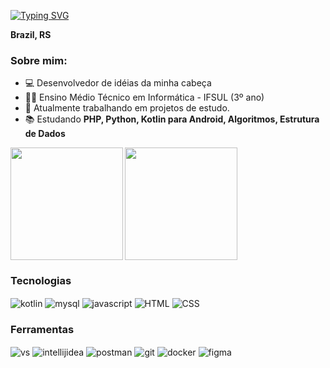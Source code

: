 [![Typing SVG](https://readme-typing-svg.herokuapp.com?font=Fira+Code&size=32&pause=700&color=771EA9&background=DADADA00&random=false&width=440&lines=Software+Developer)](https://git.io/typing-svg)

**Brazil, RS**

  ### Sobre mim: 
  * 💻 Desenvolvedor de idéias da minha cabeça 
  * 👨‍🎓 Ensino Médio Técnico em Informática - IFSUL (3º ano) 
  * 🧰 Atualmente trabalhando em projetos de estudo.
  * 📚 Estudando **PHP, Python, Kotlin para Android, Algoritmos, Estrutura de Dados**

  <img height="180cm" src="https://github-readme-stats.vercel.app/api?username=lucasnvs&show_icons=true&theme=radical"><img align="left" height="180em" src="https://github-readme-stats.vercel.app/api/top-langs/?username=lucasnvs&langs_count=4&theme=radical"/>
  
### Tecnologias
<div>
  <img align="center" alt="kotlin" src="https://img.shields.io/badge/Kotlin-%237F52FF?style=for-the-badge&logo=kotlin&logoColor=white">
  <img align="center" alt="mysql" src="https://img.shields.io/badge/MySQL-%234479A1?style=for-the-badge&logo=mysql&logoColor=white">
  <img align="center" alt="javascript" src="https://img.shields.io/badge/Javascript-%23F7DF1E?style=for-the-badge&logo=javascript&logoColor=white">
  <img align="center" alt="HTML" src="https://img.shields.io/badge/HTML5-E34F26?style=for-the-badge&logo=html5&logoColor=white">
  <img align="center" alt="CSS" src="https://img.shields.io/badge/CSS-0367b2?&style=for-the-badge&logo=css3&logoColor=white">
</div>

### Ferramentas
<div>
  <img align="center" alt="vs" src="https://img.shields.io/badge/VS Code-5C2D91?style=for-the-badge&logo=visual%20studio&logoColor=white">
  <img align="center" alt="intellijidea" src="https://img.shields.io/badge/Intellij_IDEA-%23000000?style=for-the-badge&logo=intellijidea&logoColor=white">
  <img align="center" alt="postman" src="https://img.shields.io/badge/Postman-%23FF6C37?style=for-the-badge&logo=postman&logoColor=white">
  <img align="center" alt="git" src="https://img.shields.io/badge/GIT-E44C30?style=for-the-badge&logo=git&logoColor=white"/>
  <img align="center" alt="docker" src="https://img.shields.io/badge/Docker-%232496ED?style=for-the-badge&logo=docker&logoColor=white">
  <img align="center" alt="figma" src="https://img.shields.io/badge/Figma-0ac97f?style=for-the-badge&logo=figma&logoColor=white"/>
</div>

